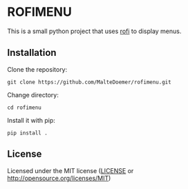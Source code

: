 # ROFIMENU

This is a small python project that uses [rofi](https://github.com/davatorium/rofi) to display menus.


## Installation

Clone the repository:

```git clone https://github.com/MalteDoemer/rofimenu.git```

Change directory:

```cd rofimenu```

Install it with pip:

```pip install .```

## License

Licensed under the MIT license ([LICENSE](LICENSE) or http://opensource.org/licenses/MIT)